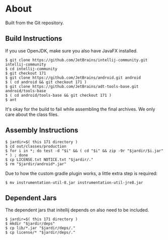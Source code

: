# About

Built from the Git repository.

## Build Instructions

If you use OpenJDK, make sure you also have JavaFX installed.

```
$ git clone https://github.com/JetBrains/intellij-community.git intellij-community
$ cd intellij-community
$ git checkout 171
$ git clone https://github.com/JetBrains/android.git android
$ ( cd android && git checkout 171 )
$ git clone https://github.com/JetBrains/adt-tools-base.git android/tools-base
$ ( cd android/tools-base && git checkout 171 )
$ ant
```

It's okay for the build to fail while assembling the final archives.  We only
care about the class files.

## Assembly Instructions

```
$ jardir=$( this 171 directory )
$ cd out/classes/production
$ for i in *; do test -d "$i" && ( cd "$i" && zip -9r "$jardir/$i.jar" * ) ; done
$ cp LICENSE.txt NOTICE.txt "$jardir/."
$ rm "$jardir/android*.jar"
```

Due to how the custom gradle plugin works, a little extra step is required:

```
$ mv instrumentation-util-8.jar instrumentation-util-jre8.jar
```

## Dependent Jars

The dependent jars that initellij depends on also need to be included.

```
$ jardir=$( this 171 directory )
$ mkdir "$jardir/deps"
$ cp lib/*.jar "$jardir/deps/."
$ cp license/* "$jardir/deps/."
```

